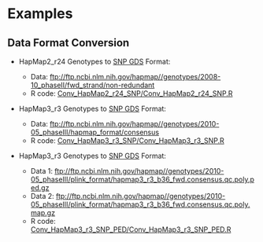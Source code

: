# Examples

## Data Format Conversion

* HapMap2_r24 Genotypes to [SNP GDS](http://www.bioconductor.org/packages/release/bioc/html/SNPRelate.html) Format:
    * Data: ftp://ftp.ncbi.nlm.nih.gov/hapmap//genotypes/2008-10_phaseII/fwd_strand/non-redundant
    * R code: [Conv_HapMap2_r24_SNP/Conv_HapMap2_r24_SNP.R](./Conv_HapMap2_r24_SNP)

* HapMap3_r3 Genotypes to [SNP GDS](http://www.bioconductor.org/packages/release/bioc/html/SNPRelate.html) Format:
    * Data: ftp://ftp.ncbi.nlm.nih.gov/hapmap//genotypes/2010-05_phaseIII/hapmap_format/consensus
    * R code: [Conv_HapMap3_r3_SNP/Conv_HapMap3_r3_SNP.R](./Conv_HapMap3_r3_SNP)

* HapMap3_r3 Genotypes to [SNP GDS](http://www.bioconductor.org/packages/release/bioc/html/SNPRelate.html) Format:
    * Data 1: ftp://ftp.ncbi.nlm.nih.gov/hapmap//genotypes/2010-05_phaseIII/plink_format/hapmap3_r3_b36_fwd.consensus.qc.poly.ped.gz
    * Data 2: ftp://ftp.ncbi.nlm.nih.gov/hapmap//genotypes/2010-05_phaseIII/plink_format/hapmap3_r3_b36_fwd.consensus.qc.poly.map.gz
    * R code: [Conv_HapMap3_r3_SNP_PED/Conv_HapMap3_r3_SNP_PED.R](./Conv_HapMap3_r3_SNP_PED)
